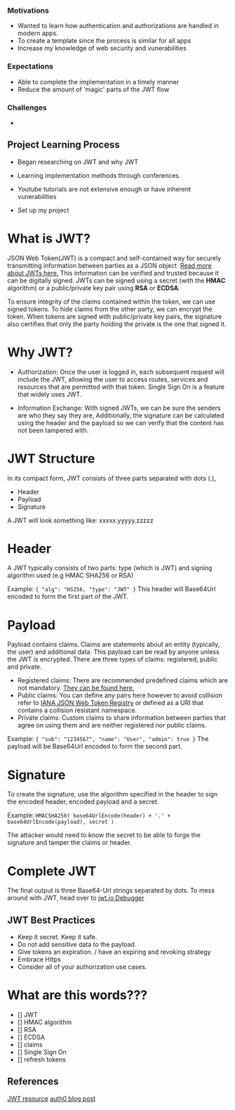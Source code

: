 ### Motivations
- Wanted to learn how authentication and authorizations are handled in modern apps.
- To create a template since the process is similar for all apps
- Increase my knowledge of web security and vunerabilities 

### Expectations
- Able to complete the implementation in a timely manner
- Reduce the amount of 'magic' parts of the JWT flow

### Challenges
- 

## Project Learning Process
- Began researching on JWT and why JWT
- Learning implementation methods through conferences.
- Youtube tutorials are not extensive enough or have inherent vunerabilities

- Set up my project 


# What is JWT? 
JSON Web Token(JWT) is a compact and self-contained way for securely transmitting information between parties as a JSON object. [Read more about JWTs here.](https://jwt.io/introduction/) This information can be verified and trusted because it can be digitally signed. JWTs can be signed using a secret (with the **HMAC** algorithm) or a public/private key pair using **RSA** or **ECDSA**. 

To ensure integrity of the claims contained within the token, we can use signed tokens. To hide claims from the other party, we can encrypt the token. When tokens are signed with public/private key pairs, the signature also certifies that only the party holding the private is the one that signed it.

# Why JWT?
- Authorization: Once the user is logged in, each subsequent request will include the JWT, allowing the user to access routes, services and resources that are permitted with that token. Single Sign On is a feature that widely uses JWT.

- Information Exchange: With signed JWTs, we can be sure the senders are who they say they are, Additionally, the signature can be calculated using the header and the payload so we can verify that the content has not been tampered with.

# JWT Structure

In its compact form, JWT consists of three parts separated with dots (.),

- Header
- Payload
- Signature

A JWT will look something like:
xxxxx.yyyyy.zzzzz

# Header

A JWT typically consists of two parts: type (which is JWT) and signing algorithm used (e.g HMAC SHA256 or RSA)

Example:
`
{
  "alg": "HS256,
  "type": "JWT"
}
`
This header will Base64Url encoded to form the first part of the JWT.

# Payload

Payload contains claims. Claims are statements about an entity (typically, the user) and additional data. This payload can be read by anyone unless the JWT is encrypted. There are three types of claims: registered, public and private.

  - Registered claims: There are recommended predefined claims which are not mandatory. [They can be found here.](https://tools.ietf/html/rfc7519#section-4.1)
  - Public claims: You can define any pairs here however to avoid collision refer to [IANA JSON Web Token Registry](https://www.iana.org/assignments/jwt/jwt.xhtml) or defined as a URI that contains a collision resistant namespace.
  - Private claims: Custom claims to share information between parties that agree on using them and are neither registered nor public claims.

Example: 
`
{
  "sub": "1234567",
  "name": "User",
  "admin": true
}
`
The payload will be Base64Url encoded to form the second part.

# Signature

To create the signature, use the algorithm specified in the header to sign the encoded header, encoded payload and a secret.

Example: 
`
  HMACSHA256(
    base64UrlEncode(header) + '.' +
    base64UrlEncode(payload),
    secret
  )
`

The attacker would need to know the secret to be able to forge the signature and tamper the claims or header.

# Complete JWT

The final output is three Base64-Url strings separated by dots. To mess around with JWT, head over to [jwt.io Debugger](https:/jwt.io/#debugger.io)

## JWT Best Practices
  - Keep it secret. Keep it safe.
  - Do not add sensitive data to the payload.
  - Give tokens an expiration. / have an expiring and revoking strategy
  - Embrace Https
  - Consider all of your authorization use cases.









# What are this words???
- [] JWT
- [] HMAC algorithm
- [] RSA
- [] ECDSA
- [] claims
- [] Single Sign On
- [] refresh tokens
 
## References
[JWT resource](https://jwt.io/introduction/)
[auth0 blog post](https://auth0.com/learn/token-based-authentication-made-easy/#!)